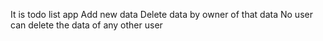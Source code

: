 It is todo list app 
Add new data
Delete data by owner of that data 
No user can delete the data of any other user
